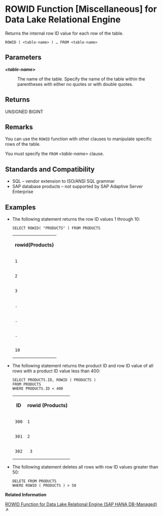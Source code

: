 <!-- loioa57cbfb484f21015b1a6f34fe17463d2 -->

# ROWID Function \[Miscellaneous\] for Data Lake Relational Engine

Returns the internal row ID value for each row of the table.



```
ROWID ( <table-name> ) … FROM <table-name>
```



<a name="loioa57cbfb484f21015b1a6f34fe17463d2__ROWID_parm1"/>

## Parameters


<dl>
<dt><b>

*<table-name\>*

</b></dt>
<dd>

The name of the table. Specify the name of the table within the parentheses with either no quotes or with double quotes.



</dd>
</dl>



<a name="loioa57cbfb484f21015b1a6f34fe17463d2__ROWID_returns1"/>

## Returns

UNSIGNED BIGINT



<a name="loioa57cbfb484f21015b1a6f34fe17463d2__ROWID_remarks1"/>

## Remarks

You can use the `ROWID` function with other clauses to manipulate specific rows of the table.

You must specify the `FROM` *<table-name\>* clause.



<a name="loioa57cbfb484f21015b1a6f34fe17463d2__ROWID_standards1"/>

## Standards and Compatibility

-   SQL – vendor extension to ISO/ANSI SQL grammar
-   SAP database products – not supported by SAP Adaptive Server Enterprise



<a name="loioa57cbfb484f21015b1a6f34fe17463d2__ROWID_examples1"/>

## Examples

-   The following statement returns the row ID values 1 through 10:

    ```
    SELECT ROWID( "PRODUCTS" ) FROM PRODUCTS
    ```


    <table>
    <tr>
    <th valign="top" rowspan="1">

    rowid\(Products\)


    
    </th>
    </tr>
    <tr>
    <td valign="top" rowspan="1">
    
        1


    
    </td>
    </tr>
    <tr>
    <td valign="top" rowspan="1">
    
        2


    
    </td>
    </tr>
    <tr>
    <td valign="top" rowspan="1">
    
        3


    
    </td>
    </tr>
    <tr>
    <td valign="top" rowspan="1">
    
        .


    
    </td>
    </tr>
    <tr>
    <td valign="top" rowspan="1">
    
        .


    
    </td>
    </tr>
    <tr>
    <td valign="top" rowspan="1">
    
        .


    
    </td>
    </tr>
    <tr>
    <td valign="top" rowspan="1">
    
        10


    
    </td>
    </tr>
    </table>
    
-   The following statement returns the product ID and row ID value of all rows with a product ID value less than 400:

    ```
    SELECT PRODUCTS.ID, ROWID ( PRODUCTS )
    FROM PRODUCTS
    WHERE PRODUCTS.ID < 400
    ```


    <table>
    <tr>
    <th valign="top" rowspan="1">

    ID


    
    </th>
    <th valign="top" rowspan="1">

    rowid \(Products\)


    
    </th>
    </tr>
    <tr>
    <td valign="top" rowspan="1">
    
        300


    
    </td>
    <td valign="top" rowspan="1">
    
        1


    
    </td>
    </tr>
    <tr>
    <td valign="top" rowspan="1">
    
        301


    
    </td>
    <td valign="top" rowspan="1">
    
        2


    
    </td>
    </tr>
    <tr>
    <td valign="top" rowspan="1">
    
        302


    
    </td>
    <td valign="top" rowspan="1">
    
         3


    
    </td>
    </tr>
    </table>
    
-   The following statement deletes all rows with row ID values greater than 50:

    ```
    DELETE FROM PRODUCTS
    WHERE ROWID ( PRODUCTS ) > 50
    ```


**Related Information**  


[ROWID Function for Data Lake Relational Engine (SAP HANA DB-Managed)](https://help.sap.com/viewer/a898e08b84f21015969fa437e89860c8/2023_2_QRC/en-US/77bc1bdbb46f48368bb3398b4cabaea0.html "Returns the internal row ID value for each row of the table.") :arrow_upper_right:

